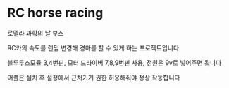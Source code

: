 # RC horse racing

로멜라 과학의 날 부스

RC카의 속도를 랜덤 변경해 경마를 할 수 있게 하는 프로젝트입니다

블루투스모듈 3,4번핀, 모터 드라이버 7,8,9번핀 사용, 전원은 9v로 넣어주면 됩니다

어플은 설치 후 설정에서 근처기기 권한 허용해줘야 정상 작동합니다
